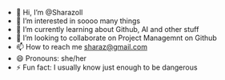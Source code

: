 - 👋 Hi, I’m @Sharazoll
- 👀 I’m interested in soooo many things
- 🌱 I’m currently learning about Github, AI and other stuff
- 💞️ I’m looking to collaborate on Project Managemnt on Github
- 📫 How to reach me sharaz@gmail.com
- 😄 Pronouns: she/her
- ⚡ Fun fact: I usually know just enough to be dangerous

<!---
Sharazoll/Sharazoll is a ✨ special ✨ repository because its `README.md` (this file) appears on your GitHub profile.
You can click the Preview link to take a look at your changes.
--->
